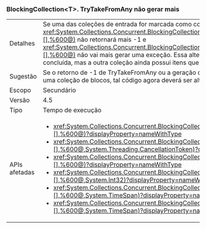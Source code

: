 ### <a name="blockingcollectionlttgttrytakefromany-does-not-throw-anymore"></a>BlockingCollection&lt;T&gt;. TryTakeFromAny não gerar mais

|   |   |
|---|---|
|Detalhes|Se uma das coleções de entrada for marcada como concluída, <xref:System.Collections.Concurrent.BlockingCollection%601.TryTakeFromAny(System.Collections.Concurrent.BlockingCollection{%600}[],%600@)> não retornará mais -1 e <xref:System.Collections.Concurrent.BlockingCollection%601.TakeFromAny(System.Collections.Concurrent.BlockingCollection{%600}[],%600@)> não vai mais gerar uma exceção. Essa alteração possibilita trabalhar com coleções quando uma das coleções está vazia ou concluída, mas a outra coleção ainda possui itens que podem ser recuperados.|
|Sugestão|Se o retorno de -1 de TryTakeFromAny ou a geração de TakeFromAny foram usados para fins de fluxo de controle no caso de conclusão de uma coleção de blocos, tal código agora deverá ser alterado para usar <code>.Any(b =&gt; b.IsCompleted)</code> a fim de detectar essa condição.|
|Escopo|Secundário|
|Versão|4.5|
|Tipo|Tempo de execução|
|APIs afetadas|<ul><li><xref:System.Collections.Concurrent.BlockingCollection%601.TakeFromAny(System.Collections.Concurrent.BlockingCollection{%600}[],%600@)?displayProperty=nameWithType></li><li><xref:System.Collections.Concurrent.BlockingCollection%601.TakeFromAny(System.Collections.Concurrent.BlockingCollection{%600}[],%600@,System.Threading.CancellationToken)?displayProperty=nameWithType></li><li><xref:System.Collections.Concurrent.BlockingCollection%601.TryTakeFromAny(System.Collections.Concurrent.BlockingCollection{%600}[],%600@)?displayProperty=nameWithType></li><li><xref:System.Collections.Concurrent.BlockingCollection%601.TryTakeFromAny(System.Collections.Concurrent.BlockingCollection{%600}[],%600@,System.Int32)?displayProperty=nameWithType></li><li><xref:System.Collections.Concurrent.BlockingCollection%601.TryTakeFromAny(System.Collections.Concurrent.BlockingCollection{%600}[],%600@,System.TimeSpan)?displayProperty=nameWithType></li><li><xref:System.Collections.Concurrent.BlockingCollection%601.TryTakeFromAny(System.Collections.Concurrent.BlockingCollection{%600}[],%600@,System.TimeSpan)?displayProperty=nameWithType></li></ul>|

